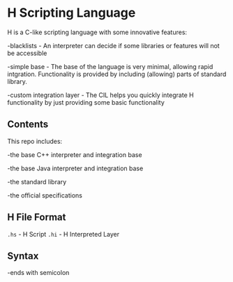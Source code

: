 # H Scripting Language

H is a C-like scripting language with some innovative features:

-blacklists - An interpreter can decide if some libraries or features will not be accessible

-simple base - The base of the language is very minimal, allowing rapid intgration. Functionality is provided by including (allowing) parts of standard library.

-custom integration layer - The CIL helps you quickly integrate H functionality by just providing some basic functionality

## Contents

This repo includes:

-the base C++ interpreter and integration base

-the base Java interpreter and integration base

-the standard library

-the official specifications

## H File Format

`.hs` - H Script
`.hi` - H Interpreted Layer

## Syntax

-ends with semicolon

